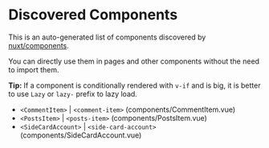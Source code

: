 # Discovered Components

This is an auto-generated list of components discovered by [nuxt/components](https://github.com/nuxt/components).

You can directly use them in pages and other components without the need to import them.

**Tip:** If a component is conditionally rendered with `v-if` and is big, it is better to use `Lazy` or `lazy-` prefix to lazy load.

- `<CommentItem>` | `<comment-item>` (components/CommentItem.vue)
- `<PostsItem>` | `<posts-item>` (components/PostsItem.vue)
- `<SideCardAccount>` | `<side-card-account>` (components/SideCardAccount.vue)
